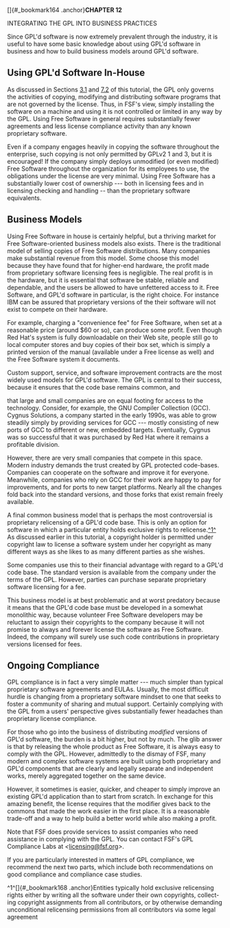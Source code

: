 
[]{#_bookmark164 .anchor}**CHAPTER 12**

INTEGRATING THE GPL INTO BUSINESS PRACTICES

Since GPL'd software is now extremely prevalent through the industry,
it is useful to have some basic knowledge about using GPL'd software
in business and how to build business models around GPL'd software.

## Using GPL'd Software In-House

As discussed in Sections [3.1](#gplv2-0-freedom-to-run) and
[7.2](#gplv2-5-acceptance-copyright-style) of this tutorial, the GPL
only governs the activities of copying, modifying and distributing
software programs that are not governed by the license. Thus, in FSF's
view, simply installing the software on a machine and using it is not
controlled or limited in any way by the GPL. Using Free Software in
general requires substantially fewer agreements and less license
compliance activity than any known proprietary software.

Even if a company engages heavily in copying the software throughout
the enterprise, such copying is not only permitted by GPLv2 1 and 3,
but it is encouraged! If the company simply deploys unmodified (or
even modified) Free Software throughout the organization for its
employees to use, the obligations under the license are very minimal.
Using Free Software has a substantially lower cost of ownership ---
both in licensing fees and in licensing checking and handling -- than
the proprietary software equivalents.

## Business Models

Using Free Software in house is certainly helpful, but a thriving
market for Free Software-oriented business models also exists. There
is the traditional model of selling copies of Free Software
distributions. Many companies make substantial revenue from this
model. Some choose this model because they have found that for
higher-end hardware, the profit made from proprietary software
licensing fees is negligible. The real profit is in the hardware, but
it is essential that software be stable, reliable and dependable, and
the users be allowed to have unfettered access to it. Free Software,
and GPL'd software in particular, is the right choice. For instance
IBM can be assured that proprietary versions of the their software
will not exist to compete on their hardware.

For example, charging a "convenience fee" for Free Software, when set
at a reasonable price (around \$60 or so), can produce some profit.
Even though Red Hat's system is fully downloadable on their Web site,
people still go to local computer stores and buy copies of their box
set, which is simply a printed version of the manual (available under
a Free license as well) and the Free Software system it documents.

Custom support, service, and software improvement contracts are the
most widely used models for GPL'd software. The GPL is central to
their success, because it ensures that the code base remains common,
and

that large and small companies are on equal footing for access to the
technology. Consider, for example, the GNU Compiler Collection (GCC).
Cygnus Solutions, a company started in the early 1990s, was able to
grow steadily simply by providing services for GCC --- mostly
consisting of new ports of GCC to different or new, embedded targets.
Eventually, Cygnus was so successful that it was purchased by Red Hat
where it remains a profitable division.

However, there are very small companies that compete in this space.
Modern industry demands the trust created by GPL protected code-bases.
Companies can cooperate on the software and improve it for everyone.
Meanwhile, companies who rely on GCC for their work are happy to pay
for improvements, and for ports to new target platforms. Nearly all
the changes fold back into the standard versions, and those forks that
exist remain freely available.

A final common business model that is perhaps the most controversial
is proprietary relicensing of a GPL'd code base. This is only an
option for software in which a particular entity holds exclusive
rights to relicense.[^1^](#_bookmark168) As discussed earlier in this
tutorial, a copyright holder is permitted under copyright law to
license a software system under her copyright as many different ways
as she likes to as many different parties as she wishes.

Some companies use this to their financial advantage with regard to a
GPL'd code base. The standard version is available from the company
under the terms of the GPL. However, parties can purchase separate
proprietary software licensing for a fee.

This business model is at best problematic and at worst predatory
because it means that the GPL'd code base must be developed in a
somewhat monolithic way, because volunteer Free Software developers
may be reluctant to assign their copyrights to the company because it
will not promise to always and forever license the software as Free
Software. Indeed, the company will surely use such code contributions
in proprietary versions licensed for fees.

## Ongoing Compliance

GPL compliance is in fact a very simple matter --- much simpler than
typical proprietary software agreements and EULAs. Usually, the most
difficult hurdle is changing from a proprietary software mindset to
one that seeks to foster a community of sharing and mutual support.
Certainly complying with the GPL from a users' perspective gives
substantially fewer headaches than proprietary license compliance.

For those who go into the business of distributing *modified* versions
of GPL'd software, the burden is a bit higher, but not by much. The
glib answer is that by releasing the whole product as Free Software,
it is always easy to comply with the GPL. However, admittedly to the
dismay of FSF, many modern and complex software systems are built
using both proprietary and GPL'd components that are clearly and
legally separate and independent works, merely aggregated together on
the same device.

However, it sometimes is easier, quicker, and cheaper to simply
improve an existing GPL'd application than to start from scratch. In
exchange for this amazing benefit, the license requires that the
modifier gives back to the commons that made the work easier in the
first place. It is a reasonable trade-off and a way to help build a
better world while also making a profit.

Note that FSF does provide services to assist companies who need
assistance in complying with the GPL. You can contact FSF's GPL
Compliance Labs at *\<*<licensing@fsf.org>*\>*.

If you are particularly interested in matters of GPL compliance, we
recommend the next two parts, which include both recommendations on
good compliance and compliance case studies.

^1^[]{#_bookmark168 .anchor}Entities typically hold exclusive
relicensing rights either by writing all the software under their own
copyrights, collect- ing copyright assignments from all contributors,
or by otherwise demanding unconditional relicensing permissions from
all contributors via some legal agreement

